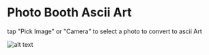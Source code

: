 # Photo Booth Ascii Art

tap "Pick Image" or "Camera" to select a photo to convert to ascii Art

![alt text](https://dl.dropboxusercontent.com/s/8h2o119aagzvqhx/Picture2.png?raw=1 "ASCII photo taken from iPhone 7")
